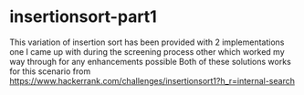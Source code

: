 # insertionsort-part1

This variation of insertion sort has been provided with 2 implementations
one I came up with during the screening process
other which worked my way through for any enhancements possible
Both of these solutions works for this scenario from 
https://www.hackerrank.com/challenges/insertionsort1?h_r=internal-search
